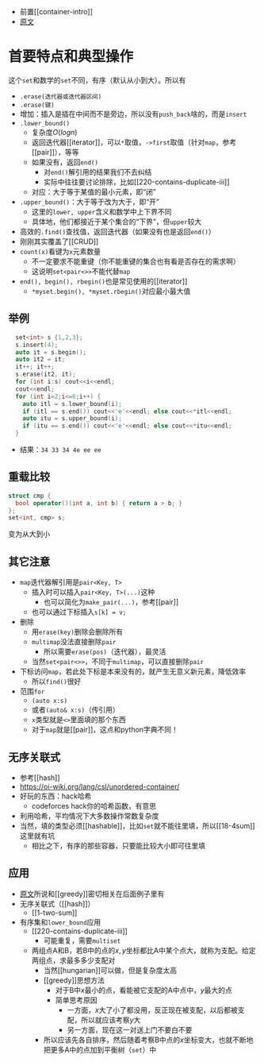 - 前置[[container-intro]]
- [原文](https://oi-wiki.org/lang/csl/associative-container/)
# 首要特点和典型操作
这个`set`和数学的`set`不同，有序（默认从小到大）。所以有
- `.erase(迭代器或迭代器区间)`
- `.erase(键)`
- 增加：插入是插在中间而不是旁边，所以没有`push_back`啥的，而是`insert`
- `.lower_bound()`
  - 复杂度$O(logn)$
  - 返回迭代器[[iterator]]，可以`*`取值，`->first`取值（针对`map`，参考[[pair]]），等等
  - 如果没有，返回`end()`
    - 对`end()`解引用的结果我们不去纠结
    - 实际中往往要讨论排除，比如[[220-contains-duplicate-iii]]
  - 对应：大于等于某值的最小元素，即“闭”
- `.upper_bound()`：大于等于改为大于，即“开”
  - 这里的`lower, upper`含义和数学中上下界不同
  - 具体地，他们都接近于某个集合的“下界”，但`upper`较大
- 高效的`.find()`查找值，返回迭代器（如果没有也是返回`end()`）
- 刚刚其实覆盖了[[CRUD]]
- `count(x)`看键为`x`元素数量
  - 不一定要求不能重键（你不能重键的集合也有看是否存在的需求啊）
  - 这说明`set<pair<>>`不能代替`map`
- `end(), begin(), rbegin()`也是常见使用的[[iterator]]
  - `*myset.begin(), *myset.rbegin()`对应最小最大值
## 举例
```cpp
  set<int> s {1,2,3};
  s.insert(4);
  auto it = s.begin();
  auto it2 = it;
  it++; it++;
  s.erase(it2, it);
  for (int i:s) cout<<i<<endl;
  cout<<endl;
  for (int i=2;i<=6;i++) {
    auto itl = s.lower_bound(i);
    if (itl == s.end()) cout<<'e'<<endl; else cout<<*itl<<endl;
    auto itu = s.upper_bound(i);
    if (itu == s.end()) cout<<'e'<<endl; else cout<<*itu<<endl;
  }
```
- 结果：`34 33 34 4e ee ee`
## 重载比较
```cpp
struct cmp {
  bool operator()(int a, int b) { return a > b; }
};
set<int, cmp> s;
```
变为从大到小
## 其它注意
- `map`迭代器解引用是`pair<Key, T>`
  - 插入时可以插入`pair<Key, T>(...)`这种
    - 也可以简化为`make_pair(...)`，参考[[pair]]
  - 也可以通过下标插入`s[k] = v;`
- 删除
    - 用`erase(key)`删除会删除所有
    - `multimap`没法直接删除`pair`
      - 所以需要`erase(pos)`（迭代器），最灵活
    - 当然`set<pair<>>`，不同于`multimap`，可以直接删除`pair`
- 下标访问`map`，若此处下标是本来没有的，就产生无意义新元素，降低效率
  - 所以`find()`很好
- 范围`for`
  - `(auto x:s)`
  - 或者`(auto& x:s)`（传引用）
  - `x`类型就是`<>`里面填的那个东西
  - 对于`map`就是[[pair]]，这点和python字典不同！
## 无序关联式
- 参考[[hash]]
- https://oi-wiki.org/lang/csl/unordered-container/
- 好玩的东西：hack哈希
  - codeforces hack你的哈希函数，有意思
- 利用哈希，平均情况下大多数操作常数复杂度
- 当然，填的类型必须[[hashable]]，比如`set`就不能往里填，所以[[18-4sum]]这里就有坑
  - 相比之下，有序的那些容器，只要能比较大小即可往里填
## 应用
- [原文](https://oi-wiki.org/lang/csl/associative-container/)所说和[[greedy]]密切相关在后面例子里有
- 无序关联式（[[hash]]）
  - [[1-two-sum]]
- 有序集和`lower_bound`应用
  - [[220-contains-duplicate-iii]]
    - 可能重复，需要`multiset`
  - 两组点A和B，若B中的点的$x,y$坐标都比A中某个点大，就称为支配。给定两组点，求最多多少支配对
    - 当然[[hungarian]]可以做，但是复杂度太高
    - [[greedy]]思想方法
      - 对于B中$x$最小的点，看能被它支配的A中点中，$y$最大的点
      - 简单思考原因
        - 一方面，$x$大了小了都没用，反正现在被支配，以后都被支配，所以就应该考察$y$大
        - 另一方面，现在这一对送上门不要白不要
    - 所以应该先各自排序，然后随着考察B中点的$x$坐标变大，也就不断地把更多A中的点加到平衡树（`set`）中